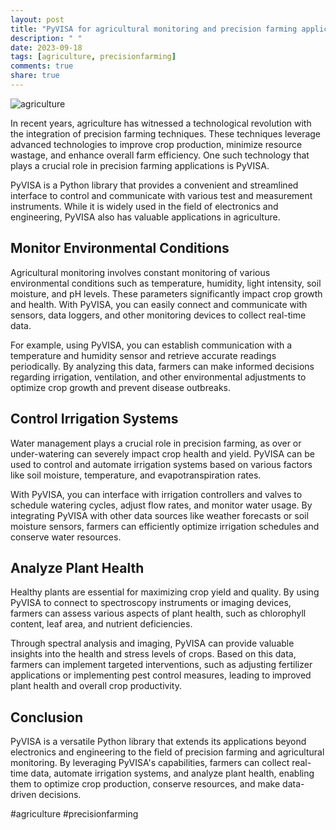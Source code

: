 ```yaml
---
layout: post
title: "PyVISA for agricultural monitoring and precision farming applications"
description: " "
date: 2023-09-18
tags: [agriculture, precisionfarming]
comments: true
share: true
---
```


![agriculture](https://example.com/agriculture.jpg)

In recent years, agriculture has witnessed a technological revolution with the integration of precision farming techniques. These techniques leverage advanced technologies to improve crop production, minimize resource wastage, and enhance overall farm efficiency. One such technology that plays a crucial role in precision farming applications is PyVISA.

PyVISA is a Python library that provides a convenient and streamlined interface to control and communicate with various test and measurement instruments. While it is widely used in the field of electronics and engineering, PyVISA also has valuable applications in agriculture.

## Monitor Environmental Conditions

Agricultural monitoring involves constant monitoring of various environmental conditions such as temperature, humidity, light intensity, soil moisture, and pH levels. These parameters significantly impact crop growth and health. With PyVISA, you can easily connect and communicate with sensors, data loggers, and other monitoring devices to collect real-time data.

For example, using PyVISA, you can establish communication with a temperature and humidity sensor and retrieve accurate readings periodically. By analyzing this data, farmers can make informed decisions regarding irrigation, ventilation, and other environmental adjustments to optimize crop growth and prevent disease outbreaks.

## Control Irrigation Systems

Water management plays a crucial role in precision farming, as over or under-watering can severely impact crop health and yield. PyVISA can be used to control and automate irrigation systems based on various factors like soil moisture, temperature, and evapotranspiration rates.

With PyVISA, you can interface with irrigation controllers and valves to schedule watering cycles, adjust flow rates, and monitor water usage. By integrating PyVISA with other data sources like weather forecasts or soil moisture sensors, farmers can efficiently optimize irrigation schedules and conserve water resources.

## Analyze Plant Health

Healthy plants are essential for maximizing crop yield and quality. By using PyVISA to connect to spectroscopy instruments or imaging devices, farmers can assess various aspects of plant health, such as chlorophyll content, leaf area, and nutrient deficiencies.

Through spectral analysis and imaging, PyVISA can provide valuable insights into the health and stress levels of crops. Based on this data, farmers can implement targeted interventions, such as adjusting fertilizer applications or implementing pest control measures, leading to improved plant health and overall crop productivity.

## Conclusion

PyVISA is a versatile Python library that extends its applications beyond electronics and engineering to the field of precision farming and agricultural monitoring. By leveraging PyVISA's capabilities, farmers can collect real-time data, automate irrigation systems, and analyze plant health, enabling them to optimize crop production, conserve resources, and make data-driven decisions.

#agriculture #precisionfarming